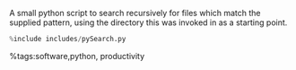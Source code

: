 A small python script to search recursively for files which match the supplied pattern, using the directory this was invoked in as a starting point.
```python
%include includes/pySearch.py
```


%tags:software,python, productivity
